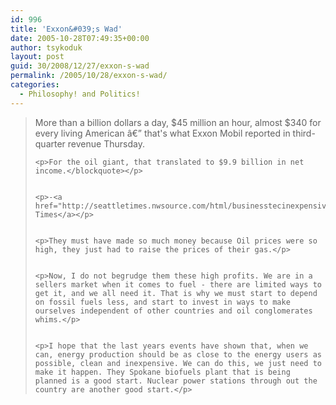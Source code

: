 ```yaml
---
id: 996
title: 'Exxon&#039;s Wad'
date: 2005-10-28T07:49:35+00:00
author: tsykoduk
layout: post
guid: 30/2008/12/27/exxon-s-wad
permalink: /2005/10/28/exxon-s-wad/
categories:
  - Philosophy! and Politics!
---
```

<blockquote>More than a billion dollars a day, $45 million an hour, almost $340 for every living American â€” that's what Exxon Mobil reported in third-quarter revenue Thursday.

	<p>For the oil giant, that translated to $9.9 billion in net income.</blockquote></p>


	<p>-<a href="http://seattletimes.nwsource.com/html/businesstecinexpensive.hnology/2002588325_oilearns28.html">Seattle Times</a></p>


	<p>They must have made so much money because Oil prices were so high, they just had to raise the prices of their gas.</p>


	<p>Now, I do not begrudge them these high profits. We are in a sellers market when it comes to fuel - there are limited ways to get it, and we all need it. That is why we must start to depend on fossil fuels less, and start to invest in ways to make ourselves independent of other countries and oil conglomerates whims.</p>


	<p>I hope that the last years events have shown that, when we can, energy production should be as close to the energy users as possible, clean and inexpensive. We can do this, we just need to make it happen. They Spokane biofuels plant that is being planned is a good start. Nuclear power stations through out the country are another good start.</p>
